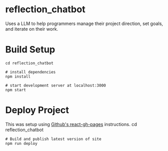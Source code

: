 # reflection_chatbot
Uses a LLM to help programmers manage their project direction, set goals, and iterate on their work.

# Build Setup
    cd reflection_chatbot
    
    # install dependencies
    npm install

    # start development server at localhost:3000
    npm start
    
# Deploy Project
This was setup using [Github's react-gh-pages](https://github.com/gitname/react-gh-pages) instructions.
    cd reflection_chatbot
    
    # Build and publish latest version of site
    npm run deploy
